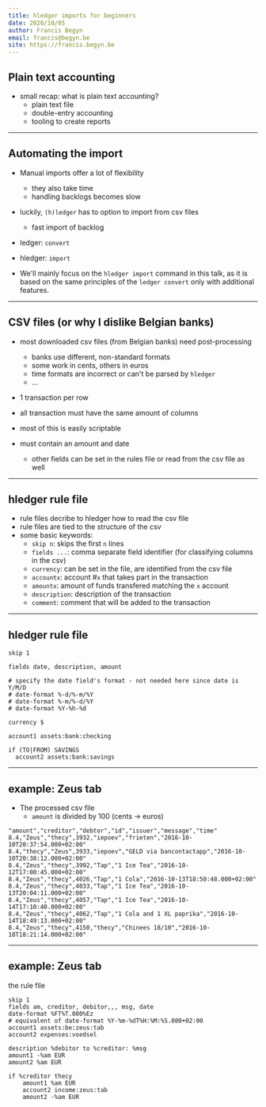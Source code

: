 ```yaml
---
title: hledger imports for beginners
date: 2020/10/05
author: Francis Begyn
email: francis@begyn.be
site: https://francis.begyn.be
---
```


## Plain text accounting

* small recap: what is plain text accounting?
	* plain text file
	* double-entry accounting
	* tooling to create reports

---

## Automating the import

* Manual imports offer a lot of flexibility
	* they also take time
	* handling backlogs becomes slow

* luckily, `(h)ledger` has to option to import from csv files
	* fast import of backlog

* ledger: `convert`
* hledger: `import`

* We'll mainly focus on the `hledger import` command in this talk, as it is
  based on the same principles of the `ledger convert` only with additional
  features.

---

## CSV files (or why I dislike Belgian banks)

* most downloaded csv files (from Belgian banks) need post-processing
	* banks use different, non-standard formats
	* some work in cents, others in euros
	* time formats are incorrect or can't be parsed by `hledger`
	* ...

* 1 transaction per row
* all transaction must have the same amount of columns
* most of this is easily scriptable
* must contain an amount and date
	* other fields can be set in the rules file or read from the csv file as well

---

## hledger rule file

* rule files decribe to hledger how to read the csv file
* rule files are tied to the structure of the csv
* some basic keywords:
	* `skip n`: skips the first `n` lines
	* `fields ...`: comma separate field identifier (for classifying columns in the csv)
	* `currency`: can be set in the file, are identified from the csv file
	* `accountx`: account #`x` that takes part in the transaction 
	* `amountx`: amount of funds transfered matching the `x` account
	* `description`: description of the transaction
	* `comment`: comment that will be added to the transaction

---

## hledger rule file

```
skip 1

fields date, description, amount

# specify the date field's format - not needed here since date is Y/M/D
# date-format %-d/%-m/%Y
# date-format %-m/%-d/%Y
# date-format %Y-%h-%d

currency $

account1 assets:bank:checking

if (TO|FROM) SAVINGS
  account2 assets:bank:savings
```

---

## example: Zeus tab

* The processed csv file
	* `amount` is divided by 100 (cents -> euros)

```
"amount","creditor","debtor","id","issuer","message","time"
8.4,"Zeus","thecy",3932,"iepoev","frieten","2016-10-10T20:37:54.000+02:00"
8.4,"thecy","Zeus",3933,"iepoev","GELD via bancontactapp","2016-10-10T20:38:12.000+02:00"
8.4,"Zeus","thecy",3992,"Tap","1 Ice Tea","2016-10-12T17:00:45.000+02:00"
8.4,"Zeus","thecy",4026,"Tap","1 Cola","2016-10-13T18:50:48.000+02:00"
8.4,"Zeus","thecy",4033,"Tap","1 Ice Tea","2016-10-13T20:04:11.000+02:00"
8.4,"Zeus","thecy",4057,"Tap","1 Ice Tea","2016-10-14T17:10:40.000+02:00"
8.4,"Zeus","thecy",4062,"Tap","1 Cola and 1 XL paprika","2016-10-14T18:49:13.000+02:00"
8.4,"Zeus","thecy",4150,"thecy","Chinees 18/10","2016-10-18T18:21:14.000+02:00"
```

---

## example: Zeus tab

the rule file

```
skip 1
fields am, creditor, debitor,,, msg, date
date-format %FT%T.000%Ez
# equivalent of date-format %Y-%m-%dT%H:%M:%S.000+02:00
account1 assets:be:zeus:tab
account2 expenses:voedsel

description %debitor to %creditor: %msg
amount1 -%am EUR
amount2 %am EUR

if %creditor thecy
	amount1 %am EUR
	account2 income:zeus:tab
	amount2 -%am EUR
```
